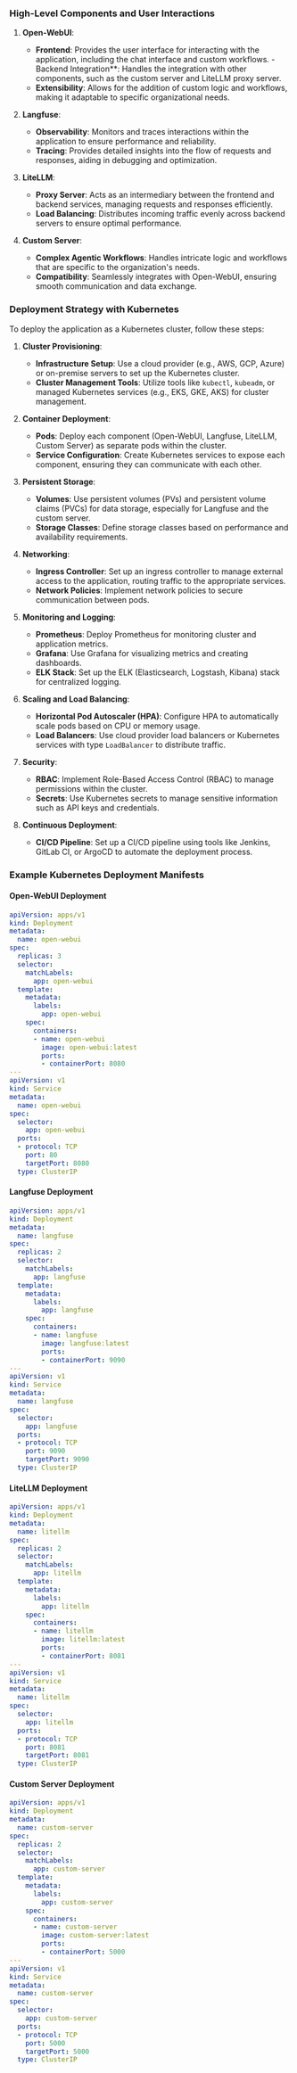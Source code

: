 ### High-Level Components and User Interactions

1. **Open-WebUI**:
   - **Frontend**: Provides the user interface for interacting with the application, including the chat interface and custom workflows.
   -Backend Integration**: Handles the integration with other components, such as the custom server and LiteLLM proxy server.
   - **Extensibility**: Allows for the addition of custom logic and workflows, making it adaptable to specific organizational needs.

2. **Langfuse**:
   - **Observability**: Monitors and traces interactions within the application to ensure performance and reliability.
   - **Tracing**: Provides detailed insights into the flow of requests and responses, aiding in debugging and optimization.

3. **LiteLLM**:
   - **Proxy Server**: Acts as an intermediary between the frontend and backend services, managing requests and responses efficiently.
   - **Load Balancing**: Distributes incoming traffic evenly across backend servers to ensure optimal performance.

4. **Custom Server**:
   - **Complex Agentic Workflows**: Handles intricate logic and workflows that are specific to the organization's needs.
   - **Compatibility**: Seamlessly integrates with Open-WebUI, ensuring smooth communication and data exchange.

### Deployment Strategy with Kubernetes

To deploy the application as a Kubernetes cluster, follow these steps:

1. **Cluster Provisioning**:
   - **Infrastructure Setup**: Use a cloud provider (e.g., AWS, GCP, Azure) or on-premise servers to set up the Kubernetes cluster.
   - **Cluster Management Tools**: Utilize tools like `kubectl`, `kubeadm`, or managed Kubernetes services (e.g., EKS, GKE, AKS) for cluster management.

2. **Container Deployment**:
   - **Pods**: Deploy each component (Open-WebUI, Langfuse, LiteLLM, Custom Server) as separate pods within the cluster.
   - **Service Configuration**: Create Kubernetes services to expose each component, ensuring they can communicate with each other.

3. **Persistent Storage**:
   - **Volumes**: Use persistent volumes (PVs) and persistent volume claims (PVCs) for data storage, especially for Langfuse and the custom server.
   - **Storage Classes**: Define storage classes based on performance and availability requirements.

4. **Networking**:
   - **Ingress Controller**: Set up an ingress controller to manage external access to the application, routing traffic to the appropriate services.
   - **Network Policies**: Implement network policies to secure communication between pods.

5. **Monitoring and Logging**:
   - **Prometheus**: Deploy Prometheus for monitoring cluster and application metrics.
   - **Grafana**: Use Grafana for visualizing metrics and creating dashboards.
   - **ELK Stack**: Set up the ELK (Elasticsearch, Logstash, Kibana) stack for centralized logging.

6. **Scaling and Load Balancing**:
   - **Horizontal Pod Autoscaler (HPA)**: Configure HPA to automatically scale pods based on CPU or memory usage.
   - **Load Balancers**: Use cloud provider load balancers or Kubernetes services with type `LoadBalancer` to distribute traffic.

7. **Security**:
   - **RBAC**: Implement Role-Based Access Control (RBAC) to manage permissions within the cluster.
   - **Secrets**: Use Kubernetes secrets to manage sensitive information such as API keys and credentials.

8. **Continuous Deployment**:
   - **CI/CD Pipeline**: Set up a CI/CD pipeline using tools like Jenkins, GitLab CI, or ArgoCD to automate the deployment process.

### Example Kubernetes Deployment Manifests

#### Open-WebUI Deployment
```yaml
apiVersion: apps/v1
kind: Deployment
metadata:
  name: open-webui
spec:
  replicas: 3
  selector:
    matchLabels:
      app: open-webui
  template:
    metadata:
      labels:
        app: open-webui
    spec:
      containers:
      - name: open-webui
        image: open-webui:latest
        ports:
        - containerPort: 8080
---
apiVersion: v1
kind: Service
metadata:
  name: open-webui
spec:
  selector:
    app: open-webui
  ports:
  - protocol: TCP
    port: 80
    targetPort: 8080
  type: ClusterIP
```

#### Langfuse Deployment
```yaml
apiVersion: apps/v1
kind: Deployment
metadata:
  name: langfuse
spec:
  replicas: 2
  selector:
    matchLabels:
      app: langfuse
  template:
    metadata:
      labels:
        app: langfuse
    spec:
      containers:
      - name: langfuse
        image: langfuse:latest
        ports:
        - containerPort: 9090
---
apiVersion: v1
kind: Service
metadata:
  name: langfuse
spec:
  selector:
    app: langfuse
  ports:
  - protocol: TCP
    port: 9090
    targetPort: 9090
  type: ClusterIP
```

#### LiteLLM Deployment
```yaml
apiVersion: apps/v1
kind: Deployment
metadata:
  name: litellm
spec:
  replicas: 2
  selector:
    matchLabels:
      app: litellm
  template:
    metadata:
      labels:
        app: litellm
    spec:
      containers:
      - name: litellm
        image: litellm:latest
        ports:
        - containerPort: 8081
---
apiVersion: v1
kind: Service
metadata:
  name: litellm
spec:
  selector:
    app: litellm
  ports:
  - protocol: TCP
    port: 8081
    targetPort: 8081
  type: ClusterIP
```

#### Custom Server Deployment
```yaml
apiVersion: apps/v1
kind: Deployment
metadata:
  name: custom-server
spec:
  replicas: 2
  selector:
    matchLabels:
      app: custom-server
  template:
    metadata:
      labels:
        app: custom-server
    spec:
      containers:
      - name: custom-server
        image: custom-server:latest
        ports:
        - containerPort: 5000
---
apiVersion: v1
kind: Service
metadata:
  name: custom-server
spec:
  selector:
    app: custom-server
  ports:
  - protocol: TCP
    port: 5000
    targetPort: 5000
  type: ClusterIP
```
